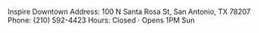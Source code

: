 Inspire Downtown
Address: 100 N Santa Rosa St, San Antonio, TX 78207
Phone: (210) 592-4423
Hours: Closed ⋅ Opens 1PM Sun
